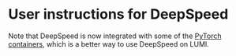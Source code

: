 # User instructions for DeepSpeed

Note that DeepSpeed is now integrated with some of the 
[PyTorch containers](../../p/PyTorch/), which is a better way
to use DeepSpeed on LUMI.

